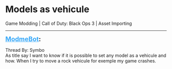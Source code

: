 # Models as vehicule
Game Modding | Call of Duty: Black Ops 3 | Asset Importing

---
<strong style="font-size: 1.4em;"><span style="text-decoration: underline;text-decoration-color: #34a7f9;"><span style="color:#34a7f9;">ModmeBot</span></span>:</strong>

<p>Thread By: Symbo<br />As title say I want to know if it is possible to set any model as a vehicule and how. When I try to move a rock vehicule for exemple my game crashes.</p>
